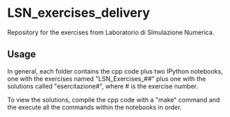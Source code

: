 # LSN_exercises_delivery

Repository for the exercises from Laboratorio di SImulazione Numerica.

## Usage

In general, each folder contains the cpp code plus two IPython notebooks, one with the exercises named "LSN_Exercises_##" 
plus one with the solutions called "esercitazione#", where # is the exercise number.

To view the solutions, compile the cpp code with a "make" command and the execute all the commands 
within the notebooks in order.
